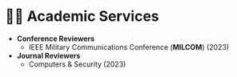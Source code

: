 
# 🧑‍🎨 Academic Services
- **Conference Reviewers**
  - IEEE Military Communications Conference (**MILCOM**) (2023)
- **Journal Reviewers**
  - Computers & Security (2023)
